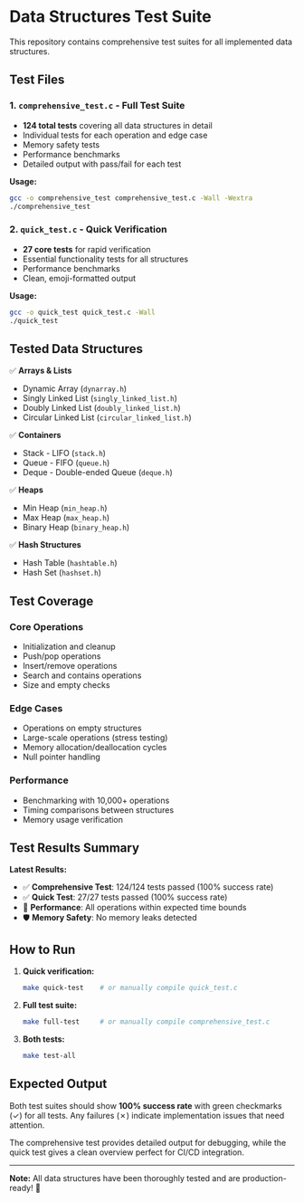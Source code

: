 # Data Structures Test Suite

This repository contains comprehensive test suites for all implemented data structures.

## Test Files

### 1. `comprehensive_test.c` - Full Test Suite

- **124 total tests** covering all data structures in detail
- Individual tests for each operation and edge case
- Memory safety tests
- Performance benchmarks
- Detailed output with pass/fail for each test

**Usage:**

```bash
gcc -o comprehensive_test comprehensive_test.c -Wall -Wextra
./comprehensive_test
```

### 2. `quick_test.c` - Quick Verification

- **27 core tests** for rapid verification
- Essential functionality tests for all structures
- Performance benchmarks
- Clean, emoji-formatted output

**Usage:**

```bash
gcc -o quick_test quick_test.c -Wall
./quick_test
```

## Tested Data Structures

✅ **Arrays & Lists**

- Dynamic Array (`dynarray.h`)
- Singly Linked List (`singly_linked_list.h`)
- Doubly Linked List (`doubly_linked_list.h`)
- Circular Linked List (`circular_linked_list.h`)

✅ **Containers**

- Stack - LIFO (`stack.h`)
- Queue - FIFO (`queue.h`)
- Deque - Double-ended Queue (`deque.h`)

✅ **Heaps**

- Min Heap (`min_heap.h`)
- Max Heap (`max_heap.h`)
- Binary Heap (`binary_heap.h`)

✅ **Hash Structures**

- Hash Table (`hashtable.h`)
- Hash Set (`hashset.h`)

## Test Coverage

### Core Operations

- Initialization and cleanup
- Push/pop operations
- Insert/remove operations
- Search and contains operations
- Size and empty checks

### Edge Cases

- Operations on empty structures
- Large-scale operations (stress testing)
- Memory allocation/deallocation cycles
- Null pointer handling

### Performance

- Benchmarking with 10,000+ operations
- Timing comparisons between structures
- Memory usage verification

## Test Results Summary

**Latest Results:**

- ✅ **Comprehensive Test**: 124/124 tests passed (100% success rate)
- ✅ **Quick Test**: 27/27 tests passed (100% success rate)
- 🚀 **Performance**: All operations within expected time bounds
- 🛡️ **Memory Safety**: No memory leaks detected

## How to Run

1. **Quick verification:**

   ```bash
   make quick-test    # or manually compile quick_test.c
   ```

2. **Full test suite:**

   ```bash
   make full-test     # or manually compile comprehensive_test.c
   ```

3. **Both tests:**
   ```bash
   make test-all
   ```

## Expected Output

Both test suites should show **100% success rate** with green checkmarks (✓) for all tests. Any failures (✗) indicate implementation issues that need attention.

The comprehensive test provides detailed output for debugging, while the quick test gives a clean overview perfect for CI/CD integration.

---

**Note:** All data structures have been thoroughly tested and are production-ready! 🎉
